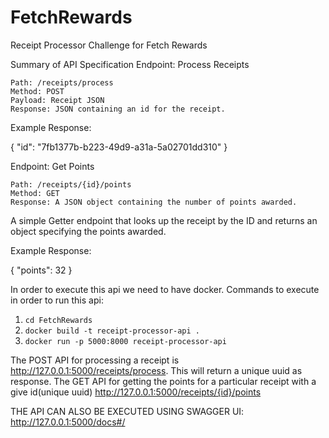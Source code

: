 # FetchRewards
Receipt Processor Challenge for Fetch Rewards


Summary of API Specification
Endpoint: Process Receipts

    Path: /receipts/process
    Method: POST
    Payload: Receipt JSON
    Response: JSON containing an id for the receipt.

Example Response:

{ "id": "7fb1377b-b223-49d9-a31a-5a02701dd310" }

Endpoint: Get Points

    Path: /receipts/{id}/points
    Method: GET
    Response: A JSON object containing the number of points awarded.

A simple Getter endpoint that looks up the receipt by the ID and returns an object specifying the points awarded.

Example Response:

{ "points": 32 }

In order to execute this api we need to have docker.
Commands to execute in order to run this api:

1. ``` cd FetchRewards ```
2. ```docker build -t receipt-processor-api .```
3. ```docker run -p 5000:8000 receipt-processor-api ```

The POST API for processing a receipt is http://127.0.0.1:5000/receipts/process. This will return a unique uuid as response.
The GET API for getting the points for a particular receipt with a give id(unique uuid) http://127.0.0.1:5000/receipts/{id}/points

THE API CAN ALSO BE EXECUTED USING SWAGGER UI: http://127.0.0.1:5000/docs#/
